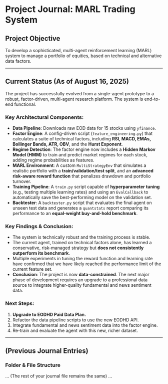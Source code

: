 # Project Journal: MARL Trading System

## Project Objective
To develop a sophisticated, multi-agent reinforcement learning (MARL) system to manage a portfolio of equities, based on technical and alternative data factors.

---
## Current Status (As of August 16, 2025)

The project has successfully evolved from a single-agent prototype to a robust, factor-driven, multi-agent research platform. The system is end-to-end functional.

### Key Architectural Components:
* **Data Pipeline**: Downloads raw EOD data for 15 stocks using `yfinance`.
* **Factor Engine**: A config-driven script (`feature_engineering.py`) that calculates a suite of technical factors, including **RSI, MACD, EMAs, Bollinger Bands, ATR, OBV**, and the **Hurst Exponent**.
* **Regime Detection**: The factor engine now includes a **Hidden Markov Model (HMM)** to train and predict market regimes for each stock, adding regime probabilities as features.
* **MARL Environment**: A custom `MultiStrategyEnv` that simulates a realistic portfolio with a **train/validation/test split**, and an **advanced risk-aware reward function** that penalizes drawdown and portfolio turnover.
* **Training Pipeline**: A `train.py` script capable of **hyperparameter tuning** (e.g., testing multiple learning rates) and using an `EvalCallback` to automatically save the best-performing model on the validation set.
* **Backtester**: A `backtester.py` script that evaluates the final agent on unseen test data and generates a `quantstats` report comparing its performance to an **equal-weight buy-and-hold benchmark**.

### Key Findings & Conclusion:
* The system is technically robust and the training process is stable.
* The current agent, trained on technical factors alone, has learned a conservative, risk-managed strategy but **does not consistently outperform its benchmark**.
* Multiple experiments in tuning the reward function and learning rate have confirmed that we have likely reached the performance limit of the current feature set.
* **Conclusion**: The project is now **data-constrained**. The next major phase of development requires an upgrade to a professional data source to integrate higher-quality fundamental and news sentiment data.

### Next Steps:
1.  **Upgrade to EODHD Paid Data Plan.**
2.  Refactor the data pipeline scripts to use the new EODHD API.
3.  Integrate fundamental and news sentiment data into the factor engine.
4.  Re-train and evaluate the agent with this new, richer dataset.

---
## (Previous Journal Entries)

### Folder & File Structure
... (The rest of your journal file remains the same) ...